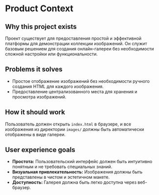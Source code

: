 # Product Context

## Why this project exists
Проект существует для предоставления простой и эффективной платформы для демонстрации коллекции изображений. Он служит базовым решением для создания онлайн-галереи без необходимости сложной настройки или функциональности.

## Problems it solves
- Простое отображение изображений без необходимости ручного создания HTML для каждого изображения.
- Предоставление централизованного места для хранения и просмотра изображений.

## How it should work
Пользователь должен открыть `index.html` в браузере, и все изображения из директории `images/` должны быть автоматически отображены в виде галереи.

## User experience goals
- **Простота:** Пользовательский интерфейс должен быть интуитивно понятным и не требовать специальных знаний.
- **Визуальная привлекательность:** Изображения должны быть представлены в чистом и эстетичном макете.
- **Доступность:** Галерея должна быть легко доступна через веб-браузер.
